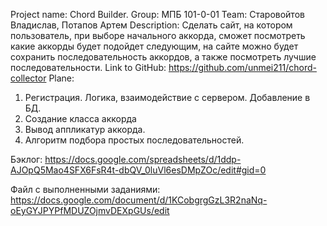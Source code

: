 Project name: Chord Builder.
Group: МПБ 101-0-01
Team: Старовойтов Владислав, Потапов Артем
Description: Сделать сайт, на котором пользователь, при выборе начального аккорда, сможет посмотреть какие аккорды будет подойдет следующим, на сайте можно будет сохранить последовательность аккордов, а также посмотреть лучшие последовательности.
Link to GitHub: https://github.com/unmei211/chord-collector
Plane:
1. Регистрация. Логика, взаимодействие с сервером. Добавление в БД.
2. Создание класса аккорда
3. Вывод аппликатур аккорда.
4. Алгоритм подбора простых последовательностей. 

Бэклог:
https://docs.google.com/spreadsheets/d/1ddp-AJOpQ5Mao4SFX6FsR4t-dbQV_0luVl6esDMpZOc/edit#gid=0

Файл с выполненными заданиями:
https://docs.google.com/document/d/1KCobgrgGzL3R2naNq-oEyGYJPYPfMDUZOjmvDEXpGUs/edit
